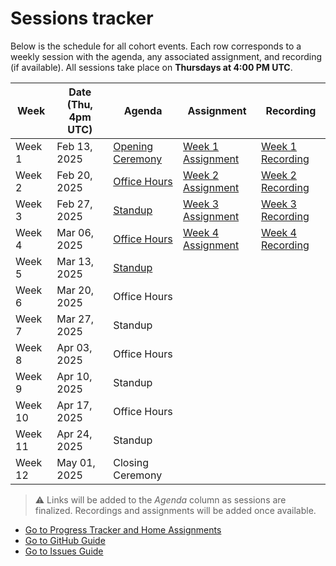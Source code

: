 # Sessions tracker

Below is the schedule for all cohort events. Each row corresponds to a weekly session with the agenda, any associated assignment, and recording (if available). All sessions take place on **Thursdays at 4:00 PM UTC**.

| Week    | Date (Thu, 4pm UTC) | Agenda                     | Assignment | Recording |
|---------|---------------------|----------------------------|------------|-----------|
| Week 1  | Feb 13, 2025        | [Opening Ceremony](https://github.com/wiepteam/studygroup/issues/24) |[Week 1 Assignment](2-progress-tracker.md#week-1-assignment) | [Week 1 Recording](https://youtu.be/XWVgnPFugbQ) |
| Week 2  | Feb 20, 2025        | [Office Hours](https://github.com/wiepteam/studygroup/issues/25)    | [Week 2 Assignment](2-progress-tracker.md#week-2-assignment) |  [Week 2 Recording](https://youtu.be/avCiQeM1X6s)           |
| Week 3  | Feb 27, 2025        | [Standup](https://github.com/wiepteam/studygroup/issues/30)                    | [Week 3 Assignment](2-progress-tracker.md#week-3-assignment)            | [Week 3 Recording](https://www.youtube.com/watch?v=sFtgCWqwg8I)         |
| Week 4  | Mar 06, 2025        | [Office Hours](https://github.com/wiepteam/studygroup/issues/41)              | [Week 4 Assignment](2-progress-tracker.md#week-4-assignment)   | [Week 4 Recording](https://www.youtube.com/watch?v=J4U79wnCMUk)          |
| Week 5  | Mar 13, 2025        | [Standup](https://github.com/wiepteam/studygroup/issues/46)                   |            |           |
| Week 6  | Mar 20, 2025        | Office Hours               |            |           |
| Week 7  | Mar 27, 2025        | Standup                    |            |           |
| Week 8  | Apr 03, 2025        | Office Hours               |            |           |
| Week 9  | Apr 10, 2025        | Standup                    |            |           |
| Week 10 | Apr 17, 2025        | Office Hours               |            |           |
| Week 11 | Apr 24, 2025        | Standup                    |            |           |
| Week 12 | May 01, 2025        | Closing Ceremony           |            |           |

 > &#x26A0; Links will be added to the *Agenda* column as sessions are finalized. Recordings and assignments will be added once available.

- [Go to Progress Tracker and Home Assignments](./2-progress-tracker.md)
- [Go to GitHub Guide](./3-github-guide.md)
- [Go to Issues Guide](./4-issues-guide.md)
